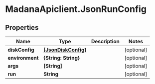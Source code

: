 # MadanaApiclient.JsonRunConfig

## Properties

Name | Type | Description | Notes
------------ | ------------- | ------------- | -------------
**diskConfig** | [**[JsonDiskConfig]**](JsonDiskConfig.md) |  | [optional] 
**environment** | **{String: String}** |  | [optional] 
**args** | **[String]** |  | [optional] 
**run** | **String** |  | [optional] 


